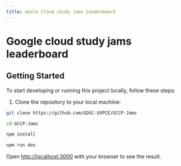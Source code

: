 ```yaml
---
title: Goole Cloud study jams Leaderboard 
---
```


# Google cloud study jams leaderboard 

## Getting Started

To start developing or running this project locally, follow these steps:

1. Clone the repository to your local machine:

```bash
git clone https://github.com/GDSC-UVPCE/GCCP-Jams
```
```bash
cd GCCP-Jams
```
```bash
npm install
```
```bash
npm run dev
```

Open [http://localhost:3000](http://localhost:3000) with your browser to see the result.

